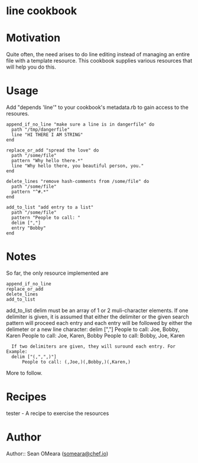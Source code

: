 # line cookbook

# Motivation
Quite often, the need arises to do line editing instead of managing an
entire file with a template resource. This cookbook supplies various 
resources that will help you do this.

# Usage
Add "depends 'line'" to your cookbook's metadata.rb to gain access to
the resoures.

    append_if_no_line "make sure a line is in dangerfile" do
      path "/tmp/dangerfile"
      line "HI THERE I AM STRING"
    end
    
    replace_or_add "spread the love" do
      path "/some/file"
      pattern "Why hello there.*"
      line "Why hello there, you beautiful person, you."
    end

    delete_lines "remove hash-comments from /some/file" do
      path "/some/file"
      pattern "^#.*"
    end

    add_to_list "add entry to a list"
      path "/some/file"
      pattern "People to call: "
      delim [","]
      entry "Bobby"
    end


# Notes
So far, the only resource implemented are 

    append_if_no_line
    replace_or_add
    delete_lines
    add_to_list

  add_to_list
    delim must be an array of 1 or 2 muli-character elements.
      If one delimiter is given, it is assumed that either the delimiter or the given search pattern will proceed each entry and
      each entry will be followed by either the delimeter or a new line character:
	  delim [","]
          People to call: Joe, Bobby, Karen
          People to call: Joe, Karen, Bobby
          People to call: Bobby, Joe, Karen
	   
      If two delimiters are given, they will suround each entry. For Example:
	  delim ["(,",",)"]
          People to call: (,Joe,)(,Bobby,)(,Karen,)
	        

More to follow.

# Recipes
tester -  A recipe to exercise the resources

# Author
Author:: Sean OMeara (<someara@chef.io>)
